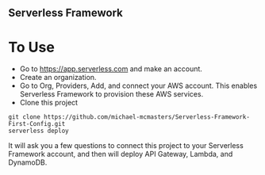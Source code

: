 ## Serverless Framework

# To Use

- Go to https://app.serverless.com and make an account.
- Create an organization.
- Go to Org, Providers, Add, and connect your AWS account. This enables Serverless Framework to provision these AWS services.
- Clone this project

```
git clone https://github.com/michael-mcmasters/Serverless-Framework-First-Config.git
serverless deploy
```

It will ask you a few questions to connect this project to your Serverless Framework account, and then will deploy API Gateway, Lambda, and DynamoDB.